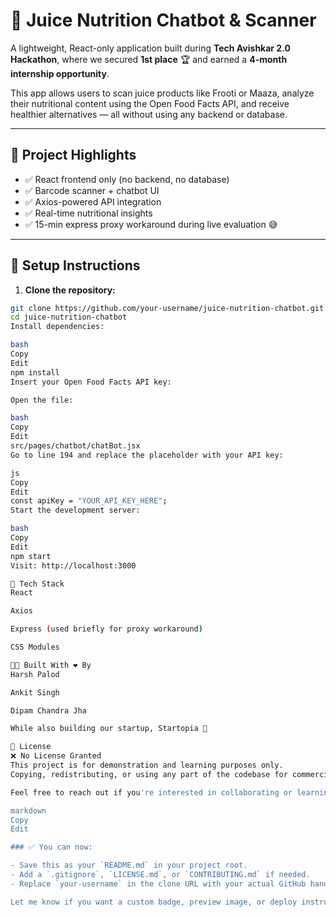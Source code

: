# 🍹 Juice Nutrition Chatbot & Scanner

A lightweight, React-only application built during **Tech Avishkar 2.0 Hackathon**, where we secured **1st place** 🏆 and earned a **4-month internship opportunity**.

This app allows users to scan juice products like Frooti or Maaza, analyze their nutritional content using the Open Food Facts API, and receive healthier alternatives — all without using any backend or database.

---

## 📌 Project Highlights

- ✅ React frontend only (no backend, no database)
- ✅ Barcode scanner + chatbot UI
- ✅ Axios-powered API integration
- ✅ Real-time nutritional insights
- ✅ 15-min express proxy workaround during live evaluation 😅

---

## 📂 Setup Instructions

1. **Clone the repository:**

```bash
git clone https://github.com/your-username/juice-nutrition-chatbot.git
cd juice-nutrition-chatbot
Install dependencies:

bash
Copy
Edit
npm install
Insert your Open Food Facts API key:

Open the file:

bash
Copy
Edit
src/pages/chatbot/chatBot.jsx
Go to line 194 and replace the placeholder with your API key:

js
Copy
Edit
const apiKey = "YOUR_API_KEY_HERE";
Start the development server:

bash
Copy
Edit
npm start
Visit: http://localhost:3000

🧪 Tech Stack
React

Axios

Express (used briefly for proxy workaround)

CSS Modules

👨‍💻 Built With ❤️ By
Harsh Palod

Ankit Singh

Dipam Chandra Jha

While also building our startup, Startopia 🚀

📄 License
❌ No License Granted
This project is for demonstration and learning purposes only.
Copying, redistributing, or using any part of the codebase for commercial or non-commercial use is strictly prohibited without written permission.

Feel free to reach out if you're interested in collaborating or learning more.

markdown
Copy
Edit

### ✅ You can now:

- Save this as your `README.md` in your project root.
- Add a `.gitignore`, `LICENSE.md`, or `CONTRIBUTING.md` if needed.
- Replace `your-username` in the clone URL with your actual GitHub handle.

Let me know if you want a custom badge, preview image, or deploy instructions too!
